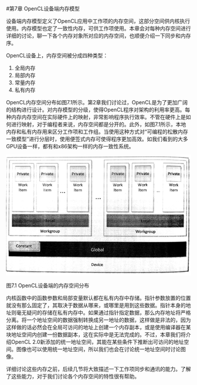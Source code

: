 #第7章 OpenCL设备端内存模型

设备端内存模型定义了OpenCL应用中工作项的内存空间，这部分空间供内核执行使用。内存模型也定了一致性内存，可供工作项使用。本章会对每种内存空间进行详细的讨论，聊一下各个内存对象所对应的内存空间，也顺便介绍一下同步和内存序。

OpenCL设备上，内存空间被分成四种类型：

1. 全局内存
2. 局部内存
3. 常量内存
4. 私有内存

OpenCL内存空间分布如图7.1所示。第2章我们讨论过，OpenCL是为了更加广阔的结构进行设计。对内存模型的分级，使得OpenCL程序对架构的利用率更高。每种内存内存空间在实际硬件上的映射，非常影响程序执行效率。不管在硬件上是如何进行映射，对于编程者来说，内存空间都是分开的。此外，如图7.1所示，本地内存和私有内存用来区分工作项和工作组。当使用这种方式对“可编程的松散内存一致模型”进行分层时，使用便签式内存可使得程序更加高效。如我们看到的大多GPU设备一样，都有和x86架构一样的内存一致性系统。

![](../../images/chapter7/7-1.png)

图7.1 OpenCL设备端的内存空间分布

内核函数中的函数参数和局部变量默认都在私有内存中存储。指针参数放置的位置就没有那么固定了，其取决于数据从哪来，或哪里是用到这些数据。指针本身的地址则毫无疑问的存储在私有内存中。如果通过指针指定数据，那么内存地址将严格分离。将一个地址空间的数据强制转换成另一地址的数据，这样做是非法的，因为这样做的话必然会在全局可访问的地址上创建一个内存副本，或是使用编译器在某块地址空间内创建一份数据副本，这在实际中是无法完成的。不过，本章我们将介绍OpenCL 2.0新添加的统一地址空间，其能在某些条件下推断出可访问的地址空间。图像也可以使用统一地址空间，所以我们也会在讨论统一地址空间时讨论图像。

详细讨论这些内存之前，后续几节将大致描述一下工作项同步和通讯的能力。了解了这些能力，对于我们讨论各个内存空间的特性很有帮助。



